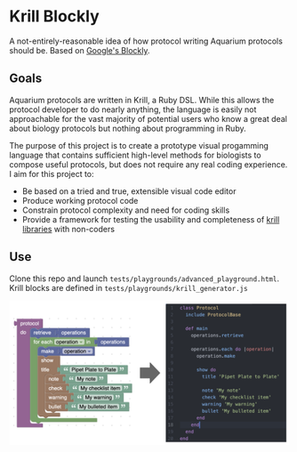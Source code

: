 # Krill Blockly

A not-entirely-reasonable idea of how protocol writing Aquarium protocols should be. Based on [Google's Blockly](https://developers.google.com/blockly/). 

## Goals
Aquarium protocols are written in Krill, a Ruby DSL. While this allows the protocol developer to do nearly anything, the language is easily not approachable for the vast majority of potential users who know a great deal about biology protocols but nothing about programming in Ruby. 

The purpose of this project is to create a prototype visual progamming language that contains sufficient high-level methods for biologists to compose useful protocols, but does not require any real coding experience. I aim for this project to: 
- Be based on a tried and true, extensible visual code editor
- Produce working protocol code
- Constrain protocol complexity and need for coding skills
- Provide a framework for testing the usability and completeness of [krill libraries](https://github.com/aquariumbio/protocol-base) with non-coders

## Use
Clone this repo and launch `tests/playgrounds/advanced_playground.html`. Krill blocks are defined in `tests/playgrounds/krill_generator.js`

<img src="/tests/playgrounds/blockly_to_krill.png" alt="Blockly to Krill" width="750"/>
